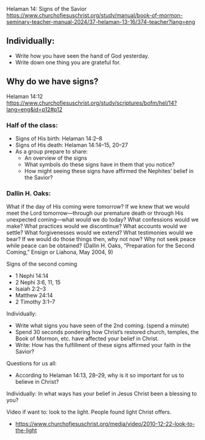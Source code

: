 
Helaman 14: Signs of the Savior
https://www.churchofjesuschrist.org/study/manual/book-of-mormon-seminary-teacher-manual-2024/37-helaman-13-16/374-teacher?lang=eng


## Individually: 
- Write how you have seen the hand of God yesterday. 
- Write down one thing you are grateful for.

## Why do we have signs?
Helaman 14:12
https://www.churchofjesuschrist.org/study/scriptures/bofm/hel/14?lang=eng&id=p12#p12


### Half of the class:
- Signs of His birth: Helaman 14:2–8
- Signs of His death: Helaman 14:14–15, 20–27
- As a group prepare to share: 
  - An overview of the signs
  - What symbols do these signs have in them that you notice? 
  - How might seeing these signs have affirmed the Nephites’ belief in the Savior?


### Dallin H. Oaks:
What if the day of His coming were tomorrow? If we knew that we would meet the Lord tomorrow—through our premature death or through His unexpected coming—what would we do today? What confessions would we make? What practices would we discontinue? What accounts would we settle? What forgivenesses would we extend? What testimonies would we bear?
If we would do those things then, why not now? Why not seek peace while peace can be obtained? (Dallin H. Oaks, “Preparation for the Second Coming,” Ensign or Liahona, May 2004, 9)

Signs of the second coming
- 1 Nephi 14:14
- 2 Nephi 3:6, 11, 15
- Isaiah 2:2–3
- Matthew 24:14
- 2 Timothy 3:1–7


Individually: 
- Write what signs you have seen of the 2nd coming. (spend a minute)
- Spend 30 seconds pondering how Christ’s restored church, temples, the Book of Mormon, etc. have affected your belief in Christ.
- Write: How has the fulfillment of these signs affirmed your faith in the Savior?

Questions for us all:
- According to Helaman 14:13, 28–29, why is it so important for us to believe in Christ?

Individually: In what ways has your belief in Jesus Christ been a blessing to you?


Video if want to: look to the light. People found light Christ offers. 
- https://www.churchofjesuschrist.org/media/video/2010-12-22-look-to-the-light

